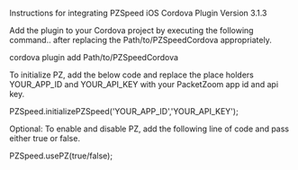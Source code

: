 Instructions for integrating PZSpeed iOS Cordova Plugin Version 3.1.3

Add the plugin to your Cordova project by executing the following command.. after replacing the Path/to/PZSpeedCordova appropriately.  

cordova plugin add Path/to/PZSpeedCordova

To initialize PZ, add the below code and replace the place holders YOUR_APP_ID and YOUR_API_KEY with your PacketZoom app id and api key. 

PZSpeed.initializePZSpeed('YOUR_APP_ID','YOUR_API_KEY');


Optional: To enable and disable PZ, add the following line of code and pass either true or false. 

PZSpeed.usePZ(true/false);

